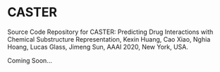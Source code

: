 # CASTER

Source Code Repository for CASTER: Predicting Drug Interactions with Chemical Substructure Representation, Kexin Huang, Cao Xiao, Nghia Hoang, Lucas Glass, Jimeng Sun, AAAI 2020, New York, USA.

Coming Soon...
